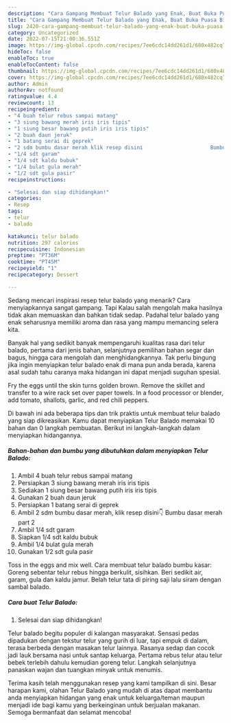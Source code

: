 ```yaml
---
description: "Cara Gampang Membuat Telur Balado yang Enak, Buat Buka Puasa Bisa Manjain Lidah"
title: "Cara Gampang Membuat Telur Balado yang Enak, Buat Buka Puasa Bisa Manjain Lidah"
slug: 2420-cara-gampang-membuat-telur-balado-yang-enak-buat-buka-puasa-bisa-manjain-lidah
category: Uncategorized
date: 2022-07-15T21:00:36.551Z
image: https://img-global.cpcdn.com/recipes/7ee6cdc14dd261d1/680x482cq70/telur-balado-foto-resep-utama.jpg
hideToc: false
enableToc: true
enableTocContent: false
thumbnail: https://img-global.cpcdn.com/recipes/7ee6cdc14dd261d1/680x482cq70/telur-balado-foto-resep-utama.jpg
cover: https://img-global.cpcdn.com/recipes/7ee6cdc14dd261d1/680x482cq70/telur-balado-foto-resep-utama.jpg
author: Admin
authorAv: notfound
ratingvalue: 4.4
reviewcount: 13
recipeingredient:
- "4 buah telur rebus sampai matang"
- "3 siung bawang merah iris iris tipis"
- "1 siung besar bawang putih iris iris tipis"
- "2 buah daun jeruk"
- "1 batang serai di geprek"
- "2 sdm bumbu dasar merah klik resep disini                      Bumbu dasar merah part 2"
- "1/4 sdt garam"
- "1/4 sdt kaldu bubuk"
- "1/4 bulat gula merah"
- "1/2 sdt gula pasir"
recipeinstructions:

- "Selesai dan siap dihidangkan!"
categories:
- Resep
tags:
- telur
- balado

katakunci: telur balado 
nutrition: 297 calories
recipecuisine: Indonesian
preptime: "PT36M"
cooktime: "PT45M"
recipeyield: "1"
recipecategory: Dessert

---
```



Sedang mencari inspirasi resep telur balado yang menarik? Cara menyiapkannya sangat gampang. Tapi Kalau salah mengolah maka hasilnya tidak akan memuaskan dan bahkan tidak sedap. Padahal telur balado yang enak seharusnya memiliki aroma dan rasa yang mampu memancing selera kita.


Banyak hal yang sedikit banyak mempengaruhi kualitas rasa dari telur balado, pertama dari jenis bahan, selanjutnya pemilihan bahan segar dan bagus, hingga cara mengolah dan menghidangkannya. Tak perlu bingung jika ingin menyiapkan telur balado enak di mana pun anda berada, karena asal sudah tahu caranya maka hidangan ini dapat menjadi suguhan spesial.

Fry the eggs until the skin turns golden brown. Remove the skillet and transfer to a wire rack set over paper towels. In a food processor or blender, add tomato, shallots, garlic, and red chili peppers.


Di bawah ini ada beberapa tips dan trik praktis untuk membuat telur balado yang siap dikreasikan. Kamu dapat menyiapkan Telur Balado memakai 10 bahan dan 0 langkah pembuatan. Berikut ini langkah-langkah dalam menyiapkan hidangannya.

<!--inarticleads1-->

##### Bahan-bahan dan bumbu yang dibutuhkan dalam menyiapkan Telur Balado:

1. Ambil 4 buah telur rebus sampai matang
1. Persiapkan 3 siung bawang merah iris iris tipis
1. Sediakan 1 siung besar bawang putih iris iris tipis
1. Gunakan 2 buah daun jeruk
1. Persiapkan 1 batang serai di geprek
1. Ambil 2 sdm bumbu dasar merah, klik resep disini👇                      Bumbu dasar merah part 2
1. Ambil 1/4 sdt garam
1. Siapkan 1/4 sdt kaldu bubuk
1. Ambil 1/4 bulat gula merah
1. Gunakan 1/2 sdt gula pasir


Toss in the eggs and mix well. Cara membuat telur balado bumbu kasar: Goreng sebentar telur rebus hingga berkulit, sisihkan. Beri sedikit air, garam, gula dan kaldu jamur. Belah telur tata di piring saji lalu siram dengan sambal balado. 

<!--inarticleads2-->

##### Cara buat Telur Balado:


1. Selesai dan siap dihidangkan!

Telur balado begitu populer di kalangan masyarakat. Sensasi pedas dipadukan dengan tekstur telur yang gurih di luar, tapi empuk di dalam, terasa berbeda dengan masakan telur lainnya. Rasanya sedap dan cocok jadi lauk bersama nasi untuk santap keluarga. Pertama rebus telur atau telur bebek terlebih dahulu kemudian goreng telur. Langkah selanjutnya panaskan wajan dan tuangkan minyak untuk menumis. 

Terima kasih telah menggunakan resep yang kami tampilkan di sini. Besar harapan kami, olahan Telur Balado yang mudah di atas dapat membantu anda menyiapkan hidangan yang enak untuk keluarga/teman maupun menjadi ide bagi kamu yang berkeinginan untuk berjualan makanan. Semoga bermanfaat dan selamat mencoba!
